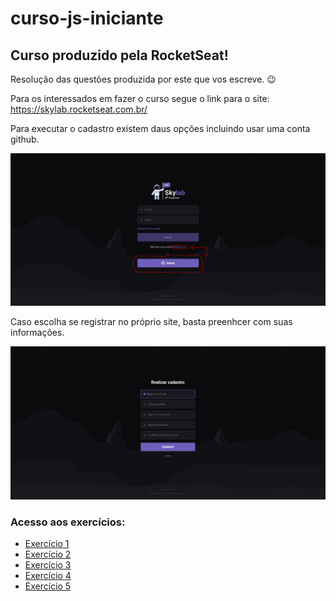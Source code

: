 # curso-js-iniciante

## Curso produzido pela RocketSeat!

Resolução das questões produzida por este que vos escreve. :wink:

Para os interessados em fazer o curso segue o link para o site: https://skylab.rocketseat.com.br/

Para executar o cadastro existem daus opções incluindo usar uma conta github.

![screenshot](tutorial.jpg)

Caso escolha se registrar no próprio site, basta preenhcer com suas informações.

![screenshot](tutorial2.jpg)


### Acesso aos exercícios:

- [Exercício 1](https://github.com/brunodhein/curso-js-iniciante/tree/master/Modulo-1/Exerc%C3%ADcio%201)
- [Exercício 2](https://github.com/brunodhein/curso-js-iniciante/tree/master/Modulo-1/Exerc%C3%ADcio%202)
- [Exercício 3](https://github.com/brunodhein/curso-js-iniciante/tree/master/Modulo-1/Exerc%C3%ADcio%203)
- [Exercício 4](https://github.com/brunodhein/curso-js-iniciante/tree/master/Modulo-1/Exerc%C3%ADcio%204)
- [Exercício 5](https://github.com/brunodhein/curso-js-iniciante/tree/master/Modulo-1/Exerc%C3%ADcio%205)
